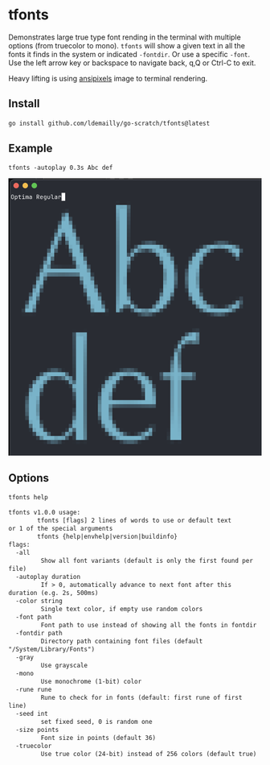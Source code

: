 # tfonts

Demonstrates large true type font rending in the terminal with multiple options (from truecolor to mono).
`tfonts` will show a given text in all the fonts it finds in the system or indicated `-fontdir`.
Or use a specific `-font`. Use the left arrow key or backspace to navigate back, q,Q or Ctrl-C to exit.

Heavy lifting is using [ansipixels](https://github.com/fortio/terminal#fortioorgterminalansipixels) image to terminal rendering.

## Install

```sh
go install github.com/ldemailly/go-scratch/tfonts@latest
```

## Example

```
tfonts -autoplay 0.3s Abc def
```

![Example Screenshot](screenshot.png)


## Options

```
tfonts help
```

```
tfonts v1.0.0 usage:
        tfonts [flags] 2 lines of words to use or default text
or 1 of the special arguments
        tfonts {help|envhelp|version|buildinfo}
flags:
  -all
         Show all font variants (default is only the first found per file)
  -autoplay duration
         If > 0, automatically advance to next font after this duration (e.g. 2s, 500ms)
  -color string
         Single text color, if empty use random colors
  -font path
         Font path to use instead of showing all the fonts in fontdir
  -fontdir path
         Directory path containing font files (default "/System/Library/Fonts")
  -gray
         Use grayscale
  -mono
         Use monochrome (1-bit) color
  -rune rune
         Rune to check for in fonts (default: first rune of first line)
  -seed int
         set fixed seed, 0 is random one
  -size points
         Font size in points (default 36)
  -truecolor
         Use true color (24-bit) instead of 256 colors (default true)
```
